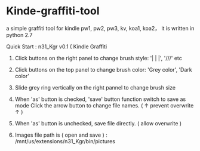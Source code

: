 # Kinde-graffiti-tool
a simple graffiti tool for kindle pw1, pw2, pw3, kv, koa1, koa2， it is written in python 2.7




Quick Start :  n31_Kgr v0.1 ( Kindle Graffiti 
1. Click buttons on the right panel to change brush style:  '| | |',  '///'  etc


2. Click buttons on the top panel to change brush color: 'Grey color', 'Dark color'


3. Slide grey ring vertically on the right pannel to change brush size


4. When 'as' button is checked, 'save' button function switch to save as mode
    Click the arrow button to change file names.    ( ↑ prevent overwrite ↑ )
    

5. When 'as' button is unchecked, save file directly.    ( allow overwrite )


6. Images file path is ( open and save ) : /mnt/us/extensions/n31_Kgr/bin/pictures
